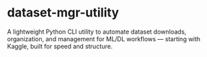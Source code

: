# dataset-mgr-utility
A lightweight Python CLI utility to automate dataset downloads, organization, and management for ML/DL workflows — starting with Kaggle, built for speed and structure.
